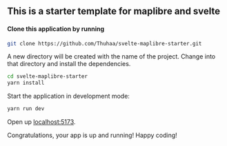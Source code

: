 ## This is a starter template for maplibre and svelte
#### Clone this application by running
```bash
git clone https://github.com/Thuhaa/svelte-maplibre-starter.git
```
A new directory will be created with the name of the project. Change into that directory and install the dependencies.
```bash
cd svelte-maplibre-starter
yarn install
```
Start the application in development mode:
```bash
yarn run dev
```
Open up [localhost:5173](http://localhost:5173).

Congratulations, your app is up and running!
Happy coding!
